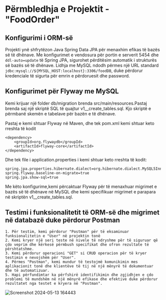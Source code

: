 # Përmbledhja e Projektit - "FoodOrder"

## Konfigurimi i ORM-së
Projekti ynë shfrytëzon Java Spring Data JPA për menaxhim efikas të bazës së të dhënave. Me konfigurimet e vendosura për portin e serverit 5454 dhe `ddl-auto=update` të Spring JPA, sigurohet përditësim automatik i strukturës së bazës së të dhënave. Lidhja me MySQL ndodh përmes një URL standard `jdbc:mysql://${MYSQL_HOST:localhost}:3306/foodDB`, duke përdorur kredenciale të sigurta për emrin e përdoruesit dhe password.

## Konfigurimet për Flyway me MySQL

Kemi krijuar një folder db/migration brenda src/main/resources.Pastaj brenda saj një skriptë SQL të quajtur v1__create_tables.sql. Kjo skriptë e përmbanë skemën e tabelave për bazën e të dhënave.

Pastaj e kemi shtuar Flyway në  Maven, dhe tek pom.xml kemi shtuar keto rreshta të kodit
```
<dependency>
    <groupId>org.flywaydb</groupId>
    <artifactId>flyway-core</artifactId>
</dependency>
```
Dhe tek file i application.properties i kemi shtuar keto rreshta të kodit:
```
spring.jpa.properties.hibernate.dialect=org.hibernate.dialect.MySQL5InnoDBDialect
spring.flyway.baseline-on-migrate=true
spring.jpa.show-sql=true
```

Me këto konfigurime,kemi përcaktuar Flyway për të menaxhuar migrimet e bazës së të dhënave në MySQL dhe kemi  specifikuar migrimet e parapara në skriptën v1__create_tables.sql.


## Testimi i funksionalitetit të ORM-së dhe migrimet në databazë duke përdorur Postman

```
1. Për testim, kemi përdorur "Postman" për të eksaminuar funksionalitetin e "User" në projektin tonë
2. Kemi kryer një seri teste në nivele të ndryshme për të siguruar që çdo veprim dhe kërkesë përmbush specifikat dhe ofron rezultate të përshtatshme.
3. Kemi përdorur operacioni "GET" si CRUD operacion për të kryer testimin e nevojshëm për "User".
4. Përmes "Postman", kemi mundur të testojmë komunikimin mes aplikacionit tonë dhe klientëve të tij në një mënyrë të dokumentuar dhe të automatizuar.
5. Hapi përfundimtar ka përfshirë identifikimin dhe zgjidhjen e çdo problemi të mundshëm në një mënyrë efikase dhe efektive duke përdorur rezultatet nga testet e kryera në "Postman".
```
![Screenshot 2024-05-13 164443](https://github.com/RinesaBislimi/Backend-FoodOrder/assets/118773246/a08cce67-845c-4ac0-ac0c-cdf3e514d901)




